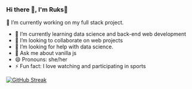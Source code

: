 ### Hi there 👋, I'm Ruks🙂



 🔭 I’m currently working on my full stack project. 
- 🌱 I’m currently learning data science and back-end web development
- 👯 I’m looking to collaborate on web projects 
- 🤔 I’m looking for help with data science.
- 💬 Ask me about vanilla js
- 😄 Pronouns: she/her
- ⚡ Fun fact: I love watching and participating in sports 

[![GitHub Streak](https://streak-stats.demolab.com?user=Ruks-7&theme=dark)](https://git.io/streak-stats)
